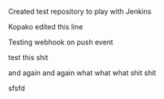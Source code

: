 Created test repository to play with Jenkins


Kopako edited this line


Testing webhook on push event

test this shit

and again
and again
what what what
shit
shit

sfsfd

